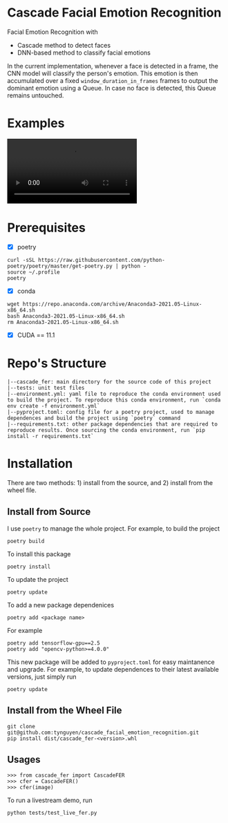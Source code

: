 # Cascade Facial Emotion Recognition
Facial Emotion Recognition with
* Cascade method to detect faces
* DNN-based method to classify facial emotions

In the current implementation, whenever a face is detected in a frame, the CNN model will classify the person's emotion. This emotion
is then accumulated over a fixed `window_duration_in_frames` frames to output the dominant emotion using a Queue. In case no face is detected, this Queue remains untouched.

# Examples
![Emotion Recognition](/media/emotion_recognition.avi)

# Prerequisites
- [x] poetry
```
curl -sSL https://raw.githubusercontent.com/python-poetry/poetry/master/get-poetry.py | python -
source ~/.profile
poetry
```
- [x] conda
```
wget https://repo.anaconda.com/archive/Anaconda3-2021.05-Linux-x86_64.sh
bash Anaconda3-2021.05-Linux-x86_64.sh
rm Anaconda3-2021.05-Linux-x86_64.sh
```
- [x] CUDA == 11.1


# Repo's Structure
```
|--cascade_fer: main directory for the source code of this project
|--tests: unit test files
|--environment.yml: yaml file to reproduce the conda environment used to build the project. To reproduce this conda environment, run `conda env create -f environment.yml`
|--pyproject.toml: config file for a poetry project, used to manage dependences and build the project using `poetry` command
|--requirements.txt: other package dependencies that are required to reproduce results. Once sourcing the conda environment, run `pip install -r requirements.txt`
```

# Installation
There are two methods: 1) install from the source, and 2) install from the wheel file.

## Install from Source
I use `poetry` to manage the whole project. For example, to build the project
```
poetry build
```
To install this package
```
poetry install
```
To update the project
```
poetry update
```
To add a new package dependenices
```
poetry add <package name>
```
For example
```
poetry add tensorflow-gpu==2.5
poetry add "opencv-python>=4.0.0"
```
This new package will be added to `pyproject.toml` for easy maintanence and upgrade. For example, to update dependences to their latest available versions, just simply run
```
poetry update
```

## Install from the Wheel File
```
git clone git@github.com:tynguyen/cascade_facial_emotion_recognition.git
pip install dist/cascade_fer-<version>.whl
```

## Usages
```
>>> from cascade_fer import CascadeFER
>>> cfer = CascadeFER()
>>> cfer(image)
```

To run a livestream demo, run
```
python tests/test_live_fer.py
```
